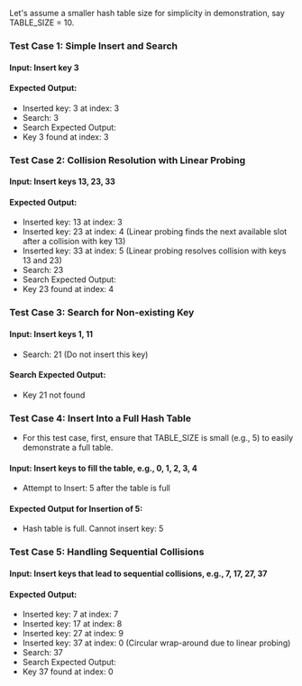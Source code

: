 Let's assume a smaller hash table size for simplicity in demonstration, say TABLE_SIZE = 10.

### Test Case 1: Simple Insert and Search
#### Input: Insert key 3
#### Expected Output:
- Inserted key: 3 at index: 3
- Search: 3
- Search Expected Output:
- Key 3 found at index: 3
### Test Case 2: Collision Resolution with Linear Probing
#### Input: Insert keys 13, 23, 33
#### Expected Output:
- Inserted key: 13 at index: 3
- Inserted key: 23 at index: 4 (Linear probing finds the next available slot after a collision with key 13)
- Inserted key: 33 at index: 5 (Linear probing resolves collision with keys 13 and 23)
- Search: 23
- Search Expected Output:
- Key 23 found at index: 4
### Test Case 3: Search for Non-existing Key
#### Input: Insert keys 1, 11
- Search: 21 (Do not insert this key)
#### Search Expected Output:
- Key 21 not found
### Test Case 4: Insert Into a Full Hash Table
- For this test case, first, ensure that TABLE_SIZE is small (e.g., 5) to easily demonstrate a full table.

#### Input: Insert keys to fill the table, e.g., 0, 1, 2, 3, 4
- Attempt to Insert: 5 after the table is full
#### Expected Output for Insertion of 5:
- Hash table is full. Cannot insert key: 5
### Test Case 5: Handling Sequential Collisions
#### Input: Insert keys that lead to sequential collisions, e.g., 7, 17, 27, 37
#### Expected Output:
- Inserted key: 7 at index: 7
- Inserted key: 17 at index: 8
- Inserted key: 27 at index: 9
- Inserted key: 37 at index: 0 (Circular wrap-around due to linear probing)
- Search: 37
- Search Expected Output:
- Key 37 found at index: 0
